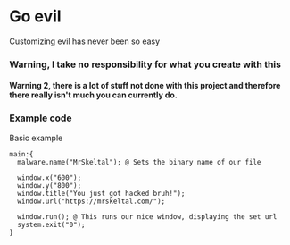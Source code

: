 # Go evil

Customizing evil has never been so easy

### Warning, I take no responsibility for what you create with this
#### Warning 2, there is a lot of stuff not done with this project and therefore there really isn't much you can currently do.

### Example code
Basic example
```
main:{
  malware.name("MrSkeltal"); @ Sets the binary name of our file

  window.x("600");
  window.y("800");
  window.title("You just got hacked bruh!");
  window.url("https://mrskeltal.com/");

  window.run(); @ This runs our nice window, displaying the set url
  system.exit("0");
}
```
